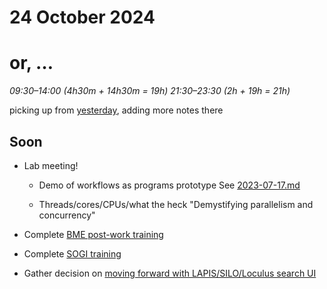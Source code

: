 # 24 October 2024
# or, …

_09:30–14:00 (4h30m + 14h30m = 19h)_
_21:30–23:30 (2h + 19h = 21h)_


picking up from [yesterday](2023-10-23.md), adding more notes there


## Soon

- Lab meeting!
  - Demo of workflows as programs prototype
    See [2023-07-17.md](2023-07-17.md)

  - Threads/cores/CPUs/what the heck
    "Demystifying parallelism and concurrency"

- Complete [BME post-work training](https://fredhutch.csod.com/ui/lms-learning-details/app/course/ac23e22d-0445-4123-bd10-66db92646c11)
- Complete [SOGI training](https://fredhutch.csod.com/ui/lms-learning-details/app/course/13b01982-4e88-44e0-b275-8e86734ff89d)
- Gather decision on [moving forward with LAPIS/SILO/Loculus search UI](https://github.com/nextstrain/private/issues/143)
